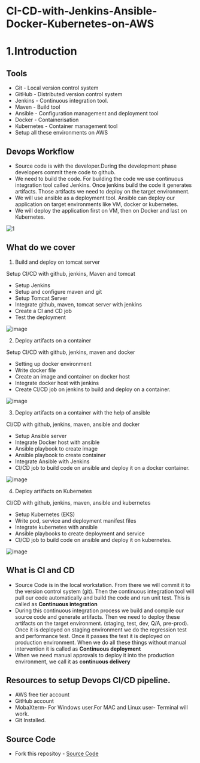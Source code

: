 # CI-CD-with-Jenkins-Ansible-Docker-Kubernetes-on-AWS
# 1.Introduction
## Tools
- Git - Local version control system
- GitHub - Distributed version control system
- Jenkins - Continuous integration tool.
- Maven - Build tool
- Ansible - Configuration management and deployment tool
- Docker - Containerisation 
- Kubernetes - Container management tool
- Setup all these environments on AWS

## Devops Workflow
- Source code is with the developer.During the development phase developers commit there code to github.
- We need to build the code. For building the code we use continuous integration tool called Jenkins. Once jenkins build the code it generates artifacts. Those artifacts we need to deploy on the target environment.
- We will use ansible as a deployment tool. Ansible can deploy our application on target environments like VM, docker or kubernetes.
- We will deploy the application first on VM, then on Docker and last on Kubernetes.

![1](https://user-images.githubusercontent.com/56789226/217443148-60aa77bc-3a6c-45f1-a457-ba178b19a8dc.png)

## What do we cover
1. Build and deploy on tomcat server

Setup CI/CD with github, jenkins, Maven and tomcat 
- Setup Jenkins
- Setup and configure maven and git
- Setup Tomcat Server
- Integrate github, maven, tomcat server with jenkins
- Create a CI and CD job
- Test the deployment   

![image](https://user-images.githubusercontent.com/56789226/217444103-cf0a4e10-b41a-4b03-9cb2-c063c8b99d21.png)

2. Deploy artifacts on a container

Setup CI/CD with github, jenkins, maven and docker
- Setting up docker environment 
- Write docker file
- Create an image and container on docker host
- Integrate docker host with jenkins
- Create CI/CD job on jenkins to build and deploy on a container.

![image](https://user-images.githubusercontent.com/56789226/217444732-44021d22-bb06-4812-91b6-faf4b7ec8bad.png)

3. Deploy artifacts on a container with the help of ansible

CI/CD with github, jenkins, maven, ansible and docker
- Setup Ansible server
- Integrate Docker host with ansible
- Ansible playbook to create image
- Ansible playbook to create container
- Integrate Ansible with Jenkins
- CI/CD job to build code on ansible and deploy it on a docker container.

![image](https://user-images.githubusercontent.com/56789226/217445584-eee9c660-24cf-4974-b127-c313735a636d.png)

4. Deploy artifacts on Kubernetes

CI/CD with github, jenkins, maven, ansible and kubernetes
- Setup Kubernetes (EKS)
- Write pod, service and deployment manifest files
- Integrate kubernetes with ansible
- Ansible playbooks to create deployment and service
- CI/CD job to build code on ansible and deploy it on kubernetes.

![image](https://user-images.githubusercontent.com/56789226/217446225-1203bcb5-394a-44cc-80c3-6e01b88a7e49.png)

## What is CI and CD
- Source Code is in the local workstation. From there we will commit it to the version control system (git). Then the continuous integration tool will pull our code automatically and build the code and run unit test. This is called as **Continuous integration**
- During this continuous integration process we build and compile our source code and generate artifacts. Then we need to deploy these artifacts on the target environment. (staging, test, dev, Q/A, pre-prod). Once it is deployed on staging environment we do the regression test and performance test. Once it passes the test it is deployed on production environment. When we do all these things without manual intervention it is called as **Continuous deployment**
- When we need manual approvals to deploy it into the production environment, we call it as **continuous delivery**

## Resources to setup Devops CI/CD pipeline.
- AWS free tier account
- GitHub account
- MobaXterm- For Windows user.For MAC and Linux user- Terminal will work.
- Git Installed.

## Source Code 
- Fork this repositoy - [Source Code](https://github.com/yankils/hello-world)




